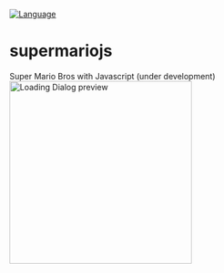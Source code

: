 [![Language](https://img.shields.io/badge/Language-Javascript-yellow.svg)](https://github.com/topics/javascript)
# supermariojs
Super Mario Bros with Javascript
(under development)
<img src="https://github.com/tuliocll/supermariojs/blob/master/preview.png" alt="Loading Dialog preview" width="320px"></img>
